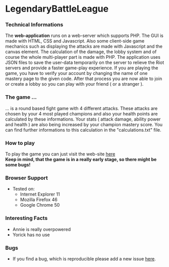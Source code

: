 # LegendaryBattleLeague
### Technical Informations
The **web-application** runs on a web-server which supports PHP. The GUI is made with HTML, CSS and Javascript.
Also some client-side game mechanics such as displaying the attacks are made with Javascript and the canvas element. 
The calculation of the damage, the lobby system and of course the whole multi-player part is made with PHP. 
The application uses JSON files to save the user-data temporarily on the server to relieve the Riot servers and 
provide a faster game-play experience. If you are playing the game, you have to verify your account by changing
the name of one mastery page to the given code. After that process you are now able to join or create a lobby so you can 
play with your friend ( or a stranger ). 

### The game ...
... is a round based fight game with 4 different attacks. These attacks are chosen
by your 4 most played champions and also your health points are calculated by these informations. Your stats ( attack damage, ability power and health ) are also being increased by your champion mastery score. You can find further informations to this calculation in the "calculations.txt" file.

### How to play
To play the game you can just visit the web-site [here](http://www.layxe.meinsh.eu) <br>
**Keep in mind, that the game is in a really early stage, so there might be some bugs!**

### Browser Support
- Tested on:
  - Internet Explorer 11
  - Mozilla Firefox 46
  - Google Chrome 50

### Interesting Facts
- Annie is really overpowered
- Yorick has no use

### Bugs
- If you find a bug, which is reproducible please add a new issue [here](https://github.com/Layxe/LegendaryBattleLeague/issues).
